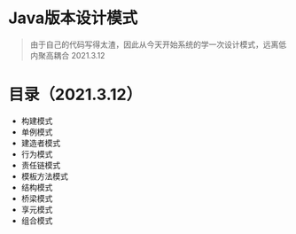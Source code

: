 # Java版本设计模式
> 由于自己的代码写得太渣，因此从今天开始系统的学一次设计模式，远离低内聚高耦合
> 2021.3.12

# 目录（2021.3.12）
* 构建模式
 * 单例模式
 * 建造者模式
* 行为模式
 * 责任链模式
 * 模板方法模式
* 结构模式
 * 桥梁模式
 * 享元模式
 * 组合模式